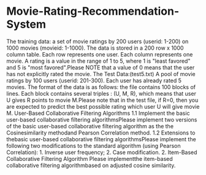 # Movie-Rating-Recommendation-System
The training data: a set of movie ratings by 200 users (userid: 1-200) on 1000 movies (movieid: 1-1000). The data is stored in a 200 row x 1000 column table. Each row represents one user. Each column represents one movie. A rating is a value in the range of 1 to 5, where 1 is "least favored" and 5 is "most favored".Please NOTE that a value of 0 means that the user has not explicitly rated the movie.
The Test Data:(test5.txt) A pool of movie ratings by 100 users (userid: 201-300). Each user has already rated 5 movies. The format of the data is as follows: the file contains 100 blocks of lines. Each block contains several triples : (U, M, R), which means that user U gives R points to movie M.Please note that in the test file, if R=0, then you are expected to predict the best possible rating which user U will give movie M.
User-Based Collaborative Filtering Algorithms
1.1 Implement the basic user-based collaborative filtering algorithmsPlease implement two versions of the basic user-based collaborative filtering algorithm as the the Cosinesimilarity methodand Pearson Correlation method.
1.2 Extensions to thebasic user-based collaborative filtering algorithmsPlease implement the following two modifications to the standard algorithm (using Pearson Correlation): 1. Inverse user frequency; 2. Case modification. 2. Item-Based Collaborative Filtering Algorithm Please implementthe item-based collaborative filtering algorithmbased on adjusted cosine similarity. 
